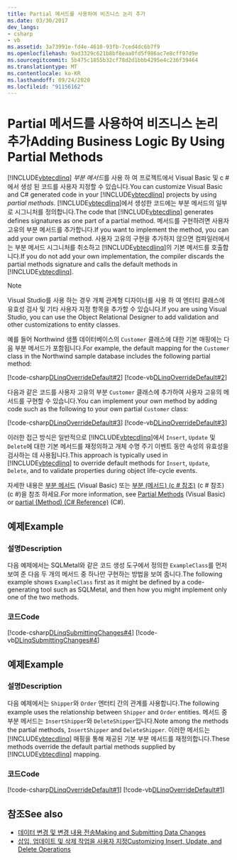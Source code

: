 ```yaml
---
title: Partial 메서드를 사용하여 비즈니스 논리 추가
ms.date: 03/30/2017
dev_langs:
- csharp
- vb
ms.assetid: 3a73991e-fd4e-4610-93fb-7ced4dc6b7f9
ms.openlocfilehash: 9ad3329c621b8bf8eaa0fd5f986ac7e8cff97d9e
ms.sourcegitcommit: 5b475c1855b32cf78d2d1bbb4295e4c236f39464
ms.translationtype: MT
ms.contentlocale: ko-KR
ms.lasthandoff: 09/24/2020
ms.locfileid: "91156162"
---
```

# <a name="adding-business-logic-by-using-partial-methods"></a><span data-ttu-id="6163f-102">Partial 메서드를 사용하여 비즈니스 논리 추가</span><span class="sxs-lookup"><span data-stu-id="6163f-102">Adding Business Logic By Using Partial Methods</span></span>

<span data-ttu-id="6163f-103">[!INCLUDE[vbtecdlinq](../../../../../../includes/vbtecdlinq-md.md)] *부분 메서드*를 사용 하 여 프로젝트에서 Visual Basic 및 c #에서 생성 된 코드를 사용자 지정할 수 있습니다.</span><span class="sxs-lookup"><span data-stu-id="6163f-103">You can customize Visual Basic and C# generated code in your [!INCLUDE[vbtecdlinq](../../../../../../includes/vbtecdlinq-md.md)] projects by using *partial methods*.</span></span> <span data-ttu-id="6163f-104">[!INCLUDE[vbtecdlinq](../../../../../../includes/vbtecdlinq-md.md)]에서 생성한 코드에는 부분 메서드의 일부로 시그니처를 정의합니다.</span><span class="sxs-lookup"><span data-stu-id="6163f-104">The code that [!INCLUDE[vbtecdlinq](../../../../../../includes/vbtecdlinq-md.md)] generates defines signatures as one part of a partial method.</span></span> <span data-ttu-id="6163f-105">메서드를 구현하려면 사용자 고유의 부분 메서드를 추가합니다.</span><span class="sxs-lookup"><span data-stu-id="6163f-105">If you want to implement the method, you can add your own partial method.</span></span> <span data-ttu-id="6163f-106">사용자 고유의 구현을 추가하지 않으면 컴파일러에서는 부분 메서드 시그니처를 취소하고 [!INCLUDE[vbtecdlinq](../../../../../../includes/vbtecdlinq-md.md)]의 기본 메서드를 호출합니다.</span><span class="sxs-lookup"><span data-stu-id="6163f-106">If you do not add your own implementation, the compiler discards the partial methods signature and calls the default methods in [!INCLUDE[vbtecdlinq](../../../../../../includes/vbtecdlinq-md.md)].</span></span>  
  
> [!NOTE]
> <span data-ttu-id="6163f-107">Visual Studio를 사용 하는 경우 개체 관계형 디자이너를 사용 하 여 엔터티 클래스에 유효성 검사 및 기타 사용자 지정 항목을 추가할 수 있습니다.</span><span class="sxs-lookup"><span data-stu-id="6163f-107">If you are using Visual Studio, you can use the Object Relational Designer to add validation and other customizations to entity classes.</span></span>  
  
 <span data-ttu-id="6163f-108">예를 들어 Northwind 샘플 데이터베이스의 `Customer` 클래스에 대한 기본 매핑에는 다음 부분 메서드가 포함됩니다.</span><span class="sxs-lookup"><span data-stu-id="6163f-108">For example, the default mapping for the `Customer` class in the Northwind sample database includes the following partial method:</span></span>  
  
 [!code-csharp[DLinqOverrideDefault#2](../../../../../../samples/snippets/csharp/VS_Snippets_Data/DLinqOverrideDefault/cs/northwind.cs#2)]
 [!code-vb[DLinqOverrideDefault#2](../../../../../../samples/snippets/visualbasic/VS_Snippets_Data/DLinqOverrideDefault/vb/northwind.vb#2)]  
  
 <span data-ttu-id="6163f-109">다음과 같은 코드를 사용자 고유의 부분 `Customer` 클래스에 추가하여 사용자 고유의 메서드를 구현할 수 있습니다.</span><span class="sxs-lookup"><span data-stu-id="6163f-109">You can implement your own method by adding code such as the following to your own partial `Customer` class:</span></span>  
  
 [!code-csharp[DLinqOverrideDefault#3](../../../../../../samples/snippets/csharp/VS_Snippets_Data/DLinqOverrideDefault/cs/Program.cs#3)]
 [!code-vb[DLinqOverrideDefault#3](../../../../../../samples/snippets/visualbasic/VS_Snippets_Data/DLinqOverrideDefault/vb/Module1.vb#3)]  
  
 <span data-ttu-id="6163f-110">이러한 접근 방식은 일반적으로 [!INCLUDE[vbtecdlinq](../../../../../../includes/vbtecdlinq-md.md)]에서 `Insert`, `Update` 및 `Delete`에 대한 기본 메서드를 재정의하고 개체 수명 주기 이벤트 동안 속성의 유효성을 검사하는 데 사용됩니다.</span><span class="sxs-lookup"><span data-stu-id="6163f-110">This approach is typically used in [!INCLUDE[vbtecdlinq](../../../../../../includes/vbtecdlinq-md.md)] to override default methods for `Insert`, `Update`, `Delete`, and to validate properties during object life-cycle events.</span></span>  
  
 <span data-ttu-id="6163f-111">자세한 내용은 [부분 메서드](../../../../../visual-basic/programming-guide/language-features/procedures/partial-methods.md) (Visual Basic) 또는 [부분 (메서드) (c # 참조)](../../../../../csharp/language-reference/keywords/partial-method.md) (c # 참조) (c #)을 참조 하세요.</span><span class="sxs-lookup"><span data-stu-id="6163f-111">For more information, see [Partial Methods](../../../../../visual-basic/programming-guide/language-features/procedures/partial-methods.md) (Visual Basic) or [partial (Method) (C# Reference)](../../../../../csharp/language-reference/keywords/partial-method.md) (C#).</span></span>  
  
## <a name="example"></a><span data-ttu-id="6163f-112">예제</span><span class="sxs-lookup"><span data-stu-id="6163f-112">Example</span></span>  
  
### <a name="description"></a><span data-ttu-id="6163f-113">설명</span><span class="sxs-lookup"><span data-stu-id="6163f-113">Description</span></span>  

 <span data-ttu-id="6163f-114">다음 예제에서는 SQLMetal와 같은 코드 생성 도구에서 정의한 `ExampleClass`를 먼저 보여 준 다음 두 개의 메서드 중 하나만 구현하는 방법을 보여 줍니다.</span><span class="sxs-lookup"><span data-stu-id="6163f-114">The following example shows `ExampleClass` first as it might be defined by a code-generating tool such as SQLMetal, and then how you might implement only one of the two methods.</span></span>  
  
### <a name="code"></a><span data-ttu-id="6163f-115">코드</span><span class="sxs-lookup"><span data-stu-id="6163f-115">Code</span></span>  

 [!code-csharp[DLinqSubmittingChanges#4](../../../../../../samples/snippets/csharp/VS_Snippets_Data/DLinqSubmittingChanges/cs/Program.cs#4)]
 [!code-vb[DLinqSubmittingChanges#4](../../../../../../samples/snippets/visualbasic/VS_Snippets_Data/DLinqSubmittingChanges/vb/Module1.vb#4)]  
  
## <a name="example"></a><span data-ttu-id="6163f-116">예제</span><span class="sxs-lookup"><span data-stu-id="6163f-116">Example</span></span>  
  
### <a name="description"></a><span data-ttu-id="6163f-117">설명</span><span class="sxs-lookup"><span data-stu-id="6163f-117">Description</span></span>  

 <span data-ttu-id="6163f-118">다음 예제에서는 `Shipper`와 `Order` 엔터티 간의 관계를 사용합니다.</span><span class="sxs-lookup"><span data-stu-id="6163f-118">The following example uses the relationship between `Shipper` and `Order` entities.</span></span> <span data-ttu-id="6163f-119">메서드 중 부분 메서드는 `InsertShipper`와 `DeleteShipper`입니다.</span><span class="sxs-lookup"><span data-stu-id="6163f-119">Note among the methods the partial methods, `InsertShipper` and `DeleteShipper`.</span></span> <span data-ttu-id="6163f-120">이러한 메서드는 [!INCLUDE[vbtecdlinq](../../../../../../includes/vbtecdlinq-md.md)] 매핑을 통해 제공된 기본 부분 메서드를 재정의합니다.</span><span class="sxs-lookup"><span data-stu-id="6163f-120">These methods override the default partial methods supplied by [!INCLUDE[vbtecdlinq](../../../../../../includes/vbtecdlinq-md.md)] mapping.</span></span>  
  
### <a name="code"></a><span data-ttu-id="6163f-121">코드</span><span class="sxs-lookup"><span data-stu-id="6163f-121">Code</span></span>  

 [!code-csharp[DLinqOverrideDefault#1](../../../../../../samples/snippets/csharp/VS_Snippets_Data/DLinqOverrideDefault/cs/northwind.cs#1)]
 [!code-vb[DLinqOverrideDefault#1](../../../../../../samples/snippets/visualbasic/VS_Snippets_Data/DLinqOverrideDefault/vb/northwind.vb#1)]  
  
## <a name="see-also"></a><span data-ttu-id="6163f-122">참조</span><span class="sxs-lookup"><span data-stu-id="6163f-122">See also</span></span>

- [<span data-ttu-id="6163f-123">데이터 변경 및 변경 내용 전송</span><span class="sxs-lookup"><span data-stu-id="6163f-123">Making and Submitting Data Changes</span></span>](making-and-submitting-data-changes.md)
- [<span data-ttu-id="6163f-124">삽입, 업데이트 및 삭제 작업을 사용자 지정</span><span class="sxs-lookup"><span data-stu-id="6163f-124">Customizing Insert, Update, and Delete Operations</span></span>](customizing-insert-update-and-delete-operations.md)
